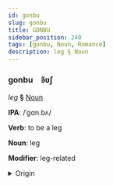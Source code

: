 ```yaml
---
id: gonbu
slug: gonbu
title: GONBU
sidebar_position: 240
tags: [gonbu, Noun, Romance]
description: leg § Noun
---
```


### gonbu&emsp;<span kind="abugida">ꜿ̃ʋʃ</span>

*leg* **§** [Noun](../../tags/Noun)

**IPA**: /ˈgɑn.bʌ/

**Verb**: to be a leg

**Noun**: leg

**Modifier**: leg-related

<details>
    <summary>Origin</summary>
    Romanian gambă /ˈɡam.bə/<br/>
    <em>Romance Language Family</em>
</details>
